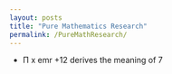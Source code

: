 ```yaml
---
layout: posts
title: "Pure Mathematics Research"
permalink: /PureMathResearch/
---
```



- Π x emr +12 derives the meaning of 7  
